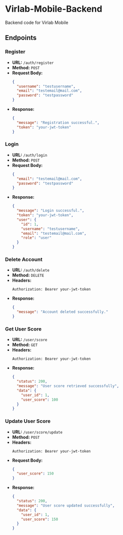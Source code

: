 # Virlab-Mobile-Backend
Backend code for Virlab Mobile

## Endpoints

### Register

- **URL:** `/auth/register`
- **Method:** `POST`
- **Request Body:**
  ```json
  {
    "username": "testusername",
    "email": "testemail@mail.com",
    "password": "testpassword"
  }
  ```
- **Response:**
  ```json
  {
    "message": "Registration successful.",
    "token": "your-jwt-token"
  }
  ```

### Login

- **URL:** `/auth/login`
- **Method:** `POST`
- **Request Body:**
  ```json
  {
    "email": "testemail@mail.com",
    "password": "testpassword"
  }
  ```
- **Response:**
  ```json
  {
    "message": "Login successful.",
    "token": "your-jwt-token",
    "user": {
      "id": 1,
      "username": "testusername",
      "email": "testemail@mail.com",
      "role": "user"
    }
  }
  ```

### Delete Account

- **URL:** `/auth/delete`
- **Method:** `DELETE`
- **Headers:**
  ```http
  Authorization: Bearer your-jwt-token
  ```
- **Response:**
  ```json
  {
    "message": "Account deleted successfully."
  }
  ```

### Get User Score

- **URL:** `/user/score`
- **Method:** `GET`
- **Headers:**
  ```http
  Authorization: Bearer your-jwt-token
  ```
- **Response:**
  ```json
  {
    "status": 200,
    "message": "User score retrieved successfully",
    "data": {
      "user_id": 1,
      "user_score": 100
    }
  }
  ```

### Update User Score

- **URL:** `/user/score/update`
- **Method:** `POST`
- **Headers:**
  ```http
  Authorization: Bearer your-jwt-token
  ```
- **Request Body:**
  ```json
  {
    "user_score": 150
  }
  ```
- **Response:**
  ```json
  {
    "status": 200,
    "message": "User score updated successfully",
    "data": {
      "user_id": 1,
      "user_score": 150
    }
  }
  ```
